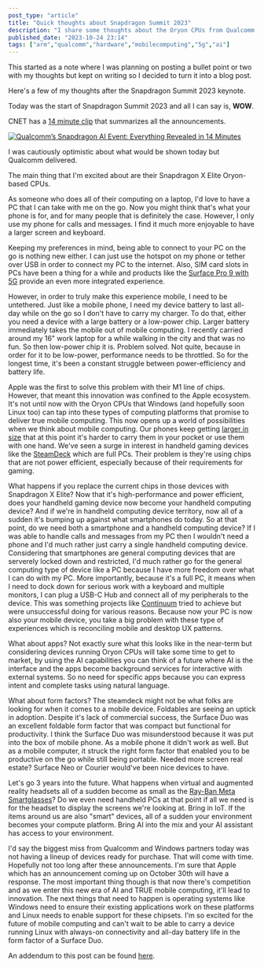 ```yaml
---
post_type: "article" 
title: "Quick thoughts about Snapdragon Summit 2023"
description: "I share some thoughts about the Oryon CPUs from Qualcomm which will enable true mobile computing,"
published_date: "2023-10-24 23:14"
tags: ["arm","qualcomm","hardware","mobilecomputing","5g","ai"]
---
```


This started as a note where I was planning on posting a bullet point or two with my thoughts but kept on writing so I decided to turn it into a blog post.

Here's a few of my thoughts after the Snapdragon Summit 2023 keynote.

Today was the start of Snapdragon Summit 2023 and all I can say is, **WOW**. 

CNET has a [14 minute clip](https://www.youtube.com/watch?v=K7Q5iYHvgwo) that summarizes all the announcements. 

[![Qualcomm’s Snapdragon AI Event: Everything Revealed in 14 Minutes](http://img.youtube.com/vi/K7Q5iYHvgwo/0.jpg)](https://www.youtube.com/watch?v=K7Q5iYHvgwo "Qualcomm’s Snapdragon AI Event: Everything Revealed in 14 Minutes")

I was cautiously optimistic about what would be shown today but Qualcomm delivered. 

The main thing that I'm excited about are their Snapdragon X Elite Oryon-based CPUs.

As someone who does all of their computing on a laptop, I'd love to have a PC that I can take with me on the go. Now you might think that's what your phone is for, and for many people that is definitely the case. However, I only use my phone for calls and messages. I find it much more enjoyable to have a larger screen and keyboard.   

Keeping my preferences in mind, being able to connect to your PC on the go is nothing new either. I can just use the hotspot on my phone or tether over USB in order to connect my PC to the internet. Also, SIM card slots in PCs have been a thing for a while and products like the [Surface Pro 9 with 5G](https://www.microsoft.com/d/surface-pro-9/93vkd8np4fvk?activetab=pivot:overviewtab) provide an even more integrated experience. 

However, in order to truly make this experience mobile, I need to be untethered. Just like a mobile phone, I need my device battery to last all-day while on the go so I don't have to carry my charger. To do that, either you need a device with a large battery or a low-power chip. Larger battery immediately takes the mobile out of mobile computing. I recently carried around my 16" work laptop for a while walking in the city and that was no fun. So then low-power chip it is. Problem solved. Not quite, because in order for it to be low-power, performance needs to be throttled. So for the longest time, it's been a constant struggle between power-efficiency and battery life. 

Apple was the first to solve this problem with their M1 line of chips. However, that meant this innovation was confined to the Apple ecosystem. It's not until now with the Oryon CPUs that Windows (and hopefully soon Linux too) can tap into these types of computing platforms that promise to deliver true mobile computing. This now opens up a world of possibilities when we think about mobile computing. Our phones keep getting [larger in size](https://www.theverge.com/23913658/best-small-phone-dead-iphone-mini-z-flip-pixel-8) that at this point it's harder to carry them in your pocket or use them with one hand. We've seen a surge in interest in handheld gaming devices like the [SteamDeck](https://www.steamdeck.com/) which are full PCs. Their problem is they're using chips that are not power efficient, especially because of their requirements for gaming. 

What happens if you replace the current chips in those devices with Snapdragon X Elite? Now that it's high-performance and power efficient, does your handheld gaming device now become your handheld computing device? And if we're in handheld computing device territory, now all of a sudden it's bumping up against what smartphones do today. So at that point, do we need both a smartphone and a handheld computing device? If I was able to handle calls and messages from my PC then I wouldn't need a phone and I'd much rather just carry a single handheld computing device. Considering that smartphones are general computing devices that are serverely locked down and restricted, I'd much rather go for the general computing type of device like a PC because I have more freedom over what I can do with my PC. More importantly, because it's a full PC, it means when I need to dock down for serious work with a keyboard and multiple monitors, I can plug a USB-C Hub and connect all of my peripherals to the device. This was something projects like [Continuum](https://learn.microsoft.com/windows-hardware/design/device-experiences/continuum-phone) tried to achieve but were unsuccessful doing for various reasons. Because now your PC is now also your mobile device, you take a big problem with these type of experiences which is reconciling mobile and desktop UX patterns.   

What about apps? Not exactly sure what this looks like in the near-term but considering devices running Oryon CPUs will take some time to get to market, by using the AI capabilities you can think of a future where AI is the interface and the apps become background services for interactive with external systems. So no need for specific apps because you can express intent and complete tasks using natural language. 

What about form factors? The steamdeck might not be what folks are looking for when it comes to a mobile device. Foldables are seeing an uptick in adoption. Despite it's lack of commercial success, the Surface Duo was an excellent foldable form factor that was compact but functional for productivity. I think the Surface Duo was misunderstood because it was put into the box of mobile phone. As a mobile phone it didn't work as well. But as a mobile computer, it struck the right form factor that enabled you to be productive on the go while still being portable. Needed more screen real estate? Surface Neo or Courier would've been  nice devices to have. 

Let's go 3 years into the future. What happens when virtual and augmented reality headsets all of a sudden become as small as the [Ray-Ban Meta Smartglasses](https://www.ray-ban.com/usa/ray-ban-meta-smart-glasses)? Do we even need handheld PCs at that point if all we need is for the headset to display the screens we're looking at. Bring in IoT. If the items around us are also "smart" devices, all of a sudden your environment becomes your compute platform. Bring AI into the mix and your AI assistant has access to your environment.  

I'd say the biggest miss from Qualcomm and Windows partners today was not having a lineup of devices ready for purchase. That will come with time. Hopefully not too long after these announcements. I'm sure that Apple which has an announcement coming up on October 30th will have a response. The most important thing though is that now there's competition and as we enter this new era of AI and TRUE mobile computing, it'll lead to innovation. The next things that need to happen is operating systems like Windows need to ensure their existing applications work on these platforms and Linux needs to enable support for these chipsets. I'm so excited for the future of mobile computing and can't wait to be able to carry a device running Linux with always-on connectivity and all-day battery life in the form factor of a Surface Duo. 

An addendum to this post can be found [here](/notes/snapdragon-summit-2023-addendum).